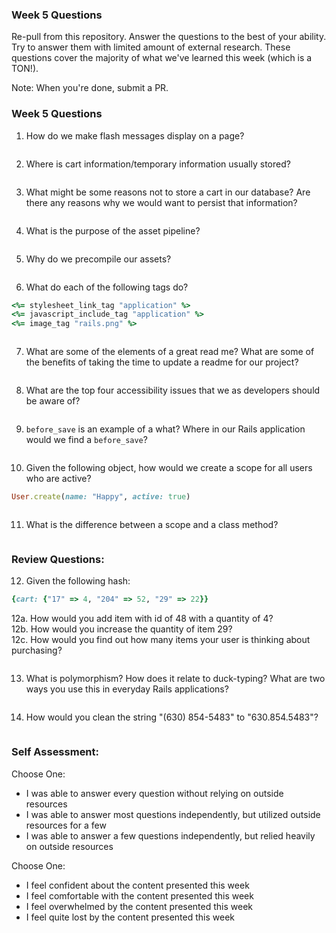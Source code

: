### Week 5 Questions

Re-pull from this repository. Answer the questions to the best of your ability. Try to answer them with limited amount of external research. These questions cover the majority of what we've learned this week (which is a TON!).

Note: When you're done, submit a PR.

### Week 5 Questions
1. How do we make flash messages display on a page?
```
```
2. Where is cart information/temporary information usually stored?
```
```
3. What might be some reasons not to store a cart in our database? Are there any reasons why we would want to persist that information?
```
```
4. What is the purpose of the asset pipeline?
```
```
5. Why do we precompile our assets?
```
```
6. What do each of the following tags do?
```ruby
<%= stylesheet_link_tag "application" %>
<%= javascript_include_tag "application" %>
<%= image_tag "rails.png" %>
```
```
```
7. What are some of the elements of a great read me? What are some of the benefits of taking the time to update a readme for our project?
```
```
8. What are the top four accessibility issues that we as developers should be aware of?
```
```
9. `before_save` is an example of a what? Where in our Rails application would we find a `before_save`?
```
```
10. Given the following object, how would we create a scope for all users who are active?
```ruby
User.create(name: "Happy", active: true)
```
```
```
11. What is the difference between a scope and a class method?
```
```

### Review Questions:  
12. Given the following hash:  

```ruby
{cart: {"17" => 4, "204" => 52, "29" => 22}}
```

12a. How would you add item with id of 48 with a quantity of 4?  
12b. How would you increase the quantity of item 29?  
12c. How would you find out how many items your user is thinking about purchasing?  
```
``` 
13. What is polymorphism? How does it relate to duck-typing? What are two ways you use this in everyday Rails applications?
```
```
14. How would you clean the string "(630) 854-5483" to "630.854.5483"?  
```
```

### Self Assessment:
Choose One:
* I was able to answer every question without relying on outside resources
* I was able to answer most questions independently, but utilized outside resources for a few
* I was able to answer a few questions independently, but relied heavily on outside resources

Choose One:
* I feel confident about the content presented this week
* I feel comfortable with the content presented this week
* I feel overwhelmed by the content presented this week
* I feel quite lost by the content presented this week
